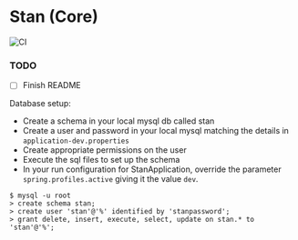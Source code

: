 # Stan (Core)

![CI](https://github.com/sanger/stan-core/workflows/CI/badge.svg)

### TODO ###

* [ ] Finish README

Database setup:

* Create a schema in your local mysql db called stan
* Create a user and password in your local mysql matching the details in `application-dev.properties`
* Create appropriate permissions on the user
* Execute the sql files to set up the schema
* In your run configuration for StanApplication, override the parameter `spring.profiles.active` giving it the value `dev`.

```
$ mysql -u root
> create schema stan;
> create user 'stan'@'%' identified by 'stanpassword';
> grant delete, insert, execute, select, update on stan.* to 'stan'@'%';
```